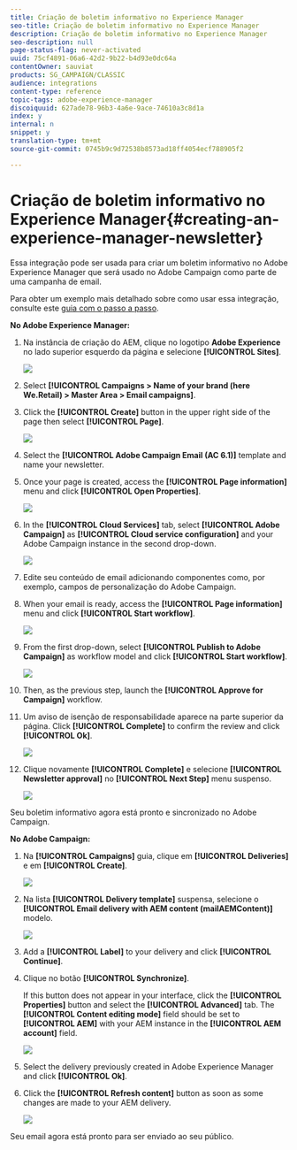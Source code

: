 ```yaml
---
title: Criação de boletim informativo no Experience Manager
seo-title: Criação de boletim informativo no Experience Manager
description: Criação de boletim informativo no Experience Manager
seo-description: null
page-status-flag: never-activated
uuid: 75cf4891-06a6-42d2-9b22-b4d93e0dc64a
contentOwner: sauviat
products: SG_CAMPAIGN/CLASSIC
audience: integrations
content-type: reference
topic-tags: adobe-experience-manager
discoiquuid: 627ade78-96b3-4a6e-9ace-74610a3c8d1a
index: y
internal: n
snippet: y
translation-type: tm+mt
source-git-commit: 0745b9c9d72538b8573ad18ff4054ecf788905f2

---
```



# Criação de boletim informativo no Experience Manager{#creating-an-experience-manager-newsletter}

Essa integração pode ser usada para criar um boletim informativo no Adobe Experience Manager que será usado no Adobe Campaign como parte de uma campanha de email.

Para obter um exemplo mais detalhado sobre como usar essa integração, consulte este [guia com o passo a passo](https://docs.campaign.adobe.com/doc/AC/getting_started/EN/aem.html).

**No Adobe Experience Manager:**

1. Na instância de criação do AEM, clique no logotipo **Adobe Experience** no lado superior esquerdo da página e selecione **[!UICONTROL Sites]**.

   ![](assets/aem_uc_1.png)

1. Select **[!UICONTROL Campaigns > Name of your brand (here We.Retail) > Master Area > Email campaigns]**.
1. Click the **[!UICONTROL Create]** button in the upper right side of the page then select **[!UICONTROL Page]**.

   ![](assets/aem_uc_2.png)

1. Select the **[!UICONTROL Adobe Campaign Email (AC 6.1)]** template and name your newsletter.
1. Once your page is created, access the **[!UICONTROL Page information]** menu and click **[!UICONTROL Open Properties]**.

   ![](assets/aem_uc_3.png)

1. In the **[!UICONTROL Cloud Services]** tab, select **[!UICONTROL Adobe Campaign]** as **[!UICONTROL Cloud service configuration]** and your Adobe Campaign instance in the second drop-down.

   ![](assets/aem_uc_4.png)

1. Edite seu conteúdo de email adicionando componentes como, por exemplo, campos de personalização do Adobe Campaign.
1. When your email is ready, access the **[!UICONTROL Page information]** menu and click **[!UICONTROL Start workflow]**.

   ![](assets/aem_uc_5.png)

1. From the first drop-down, select **[!UICONTROL Publish to Adobe Campaign]** as workflow model and click **[!UICONTROL Start workflow]**.

   ![](assets/aem_uc_6.png)

1. Then, as the previous step, launch the **[!UICONTROL Approve for Campaign]** workflow.
1. Um aviso de isenção de responsabilidade aparece na parte superior da página. Click **[!UICONTROL Complete]** to confirm the review and click **[!UICONTROL Ok]**.

   ![](assets/aem_uc_7.png)

1. Clique novamente **[!UICONTROL Complete]** e selecione **[!UICONTROL Newsletter approval]** no **[!UICONTROL Next Step]** menu suspenso.

   ![](assets/aem_uc_8.png)

Seu boletim informativo agora está pronto e sincronizado no Adobe Campaign.

**No Adobe Campaign:**

1. Na **[!UICONTROL Campaigns]** guia, clique em **[!UICONTROL Deliveries]** e em **[!UICONTROL Create]**.

   ![](assets/aem_uc_9.png)

1. Na lista **[!UICONTROL Delivery template]** suspensa, selecione o **[!UICONTROL Email delivery with AEM content (mailAEMContent)]** modelo.

   ![](assets/aem_uc_10.png)

1. Add a **[!UICONTROL Label]** to your delivery and click **[!UICONTROL Continue]**.
1. Clique no botão **[!UICONTROL Synchronize]**.

   If this button does not appear in your interface, click the **[!UICONTROL Properties]** button and select the **[!UICONTROL Advanced]** tab. The **[!UICONTROL Content editing mode]** field should be set to **[!UICONTROL AEM]** with your AEM instance in the **[!UICONTROL AEM account]** field.

   ![](assets/aem_uc_11.png)

1. Select the delivery previously created in Adobe Experience Manager and click **[!UICONTROL Ok]**.
1. Click the **[!UICONTROL Refresh content]** button as soon as some changes are made to your AEM delivery.

   ![](assets/aem_uc_12.png)

Seu email agora está pronto para ser enviado ao seu público.

